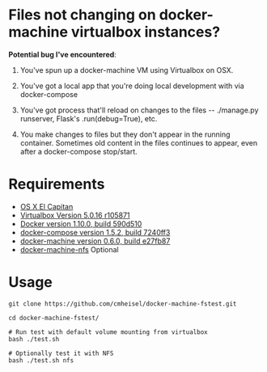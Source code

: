Files not changing on docker-machine virtualbox instances?
=============================================================

**Potential bug I've encountered**:

1. You've spun up a docker-machine VM using Virtualbox on OSX.

2. You've got a local app that you're doing local development with via docker-compose

3. You've got process that'll reload on changes to the files -- ./manage.py runserver, Flask's .run(debug=True), etc.

4. You make changes to files but they don't appear in the running container. Sometimes old content in the files continues to appear, even after a docker-compose stop/start.

Requirements
================
* [OS X El Capitan](https://itunes.apple.com/us/app/os-x-el-capitan/id1018109117?mt=12)
* [Virtualbox Version 5.0.16 r105871](https://www.virtualbox.org/wiki/Downloads)
* [Docker version 1.10.0, build 590d510](https://docs.docker.com/engine/installation/mac/)
* [docker-compose version 1.5.2, build 7240ff3](https://docs.docker.com/compose/)
* [docker-machine version 0.6.0, build e27fb87](https://docs.docker.com/machine/)
* [docker-machine-nfs](https://github.com/adlogix/docker-machine-nfs) Optional

Usage
=======
```
git clone https://github.com/cmheisel/docker-machine-fstest.git

cd docker-machine-fstest/

# Run test with default volume mounting from virtualbox
bash ./test.sh

# Optionally test it with NFS
bash ./test.sh nfs
```
